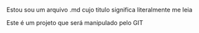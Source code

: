 Estou sou um arquivo .md cujo titulo significa literalmente me leia

Este é um projeto que será manipulado pelo GIT